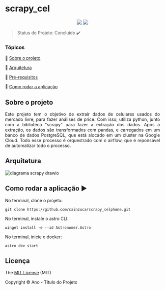 <h1>scrapy_cel</h1> 

<p align="center">
  <img src="http://img.shields.io/static/v1?label=License&message=MIT&color=green&style=for-the-badge"/>
   <img src="http://img.shields.io/static/v1?label=STATUS&message=CONCLUIDO&color=GREEN&style=for-the-badge"/>
</p>

> Status do Projeto: Concluido :heavy_check_mark:

### Tópicos 

:small_blue_diamond: [Sobre o projeto](#sobre-o-projeto)

:small_blue_diamond: [Arquitetura](#arquitetura)

:small_blue_diamond: [Pré-requisitos](#pré-requisitos)

:small_blue_diamond: [Como rodar a aplicação](#como-rodar-a-aplicação-arrow_forward)


## Sobre o projeto 

<p align="justify">
  Este projeto tem o objetivo de extrair dados de celulares usados do mercado livre, para fazer análises de price. Com isso, utiliza python, junto com a biblioteca "scrapy" para fazer a extração dos dados. Após a extração, os dados são transformados com pandas, e carregados em um banco de dados PostgreSQL, que está alocado em um cluster na Google Cloud. Todo esse processo é orquestrado com o airflow, que é reponsável de automatizar todo o processo.
</p>

## Arquitetura

  ![diagrama scrapy drawio](https://github.com/user-attachments/assets/75f6fae0-74ea-459d-9a06-b53431c36fa5)
  

## Como rodar a aplicação :arrow_forward:

No terminal, clone o projeto: 

```
git clone https://github.com/cainzuca/scrapy_celphone.git
```

No terminal, instale o astro CLI: 

```
winget install -e --id Astronomer.Astro
```

No terminal, inicie o docker: 

```
astro dev start
```

## Licença 

The [MIT License]() (MIT)

Copyright :copyright: Ano - Titulo do Projeto
